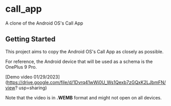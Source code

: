 # call_app

A clone of the Android OS's Call App

## Getting Started

This project aims to copy the Android OS's Call App as closely as possible.

For reference, the Android device that will be used as a schema is the OnePlus 9 Pro.

[Demo video 01/29/2023](https://drive.google.com/file/d/1Dvrq41wWj0U_Ws1Qexb7zGQxK2LJbmFN/view?
usp=sharing)

Note that the video is in **.WEMB** format and might not open on all devices.
